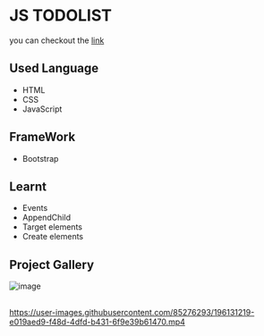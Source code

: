 # JS TODOLIST
you can checkout the [link](https://Jagrati1213.github.io/js-todolist/)
## Used Language
- HTML
- CSS
- JavaScript
## FrameWork
- Bootstrap
## Learnt 
- Events 
- AppendChild
- Target elements
- Create elements
## Project Gallery
![image](https://user-images.githubusercontent.com/85276293/196130253-3347a5eb-e68e-4e58-8b45-6603cfb698a8.png)
##
https://user-images.githubusercontent.com/85276293/196131219-e019aed9-f48d-4dfd-b431-6f9e39b61470.mp4
